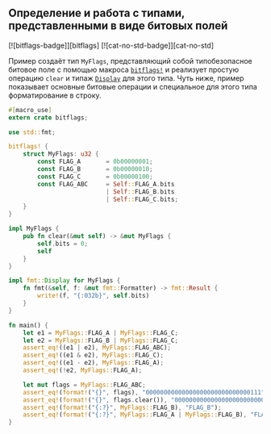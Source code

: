 ## Определение и работа с типами, представленными в виде битовых полей

[![bitflags-badge]][bitflags] [![cat-no-std-badge]][cat-no-std]

Пример создаёт тип `MyFlags`, представляющий собой типобезопасное битовое поле  с помощью макроса [`bitflags!`](https://docs.rs/bitflags/*/bitflags/macro.bitflags.html) и реализует простую операцию `clear` и типаж [`Display`] для этого типа.
Чуть ниже, пример показывает основные битовые операции и специальное для этого типа форматирование в строку.

```rust
#[macro_use]
extern crate bitflags;

use std::fmt;

bitflags! {
    struct MyFlags: u32 {
        const FLAG_A       = 0b00000001;
        const FLAG_B       = 0b00000010;
        const FLAG_C       = 0b00000100;
        const FLAG_ABC     = Self::FLAG_A.bits
                           | Self::FLAG_B.bits
                           | Self::FLAG_C.bits;
    }
}

impl MyFlags {
    pub fn clear(&mut self) -> &mut MyFlags {
        self.bits = 0;  
        self
    }
}

impl fmt::Display for MyFlags {
    fn fmt(&self, f: &mut fmt::Formatter) -> fmt::Result {
        write!(f, "{:032b}", self.bits)
    }
}

fn main() {
    let e1 = MyFlags::FLAG_A | MyFlags::FLAG_C;
    let e2 = MyFlags::FLAG_B | MyFlags::FLAG_C;
    assert_eq!((e1 | e2), MyFlags::FLAG_ABC);   
    assert_eq!((e1 & e2), MyFlags::FLAG_C);    
    assert_eq!((e1 - e2), MyFlags::FLAG_A);    
    assert_eq!(!e2, MyFlags::FLAG_A);           

    let mut flags = MyFlags::FLAG_ABC;
    assert_eq!(format!("{}", flags), "00000000000000000000000000000111");
    assert_eq!(format!("{}", flags.clear()), "00000000000000000000000000000000");
    assert_eq!(format!("{:?}", MyFlags::FLAG_B), "FLAG_B");
    assert_eq!(format!("{:?}", MyFlags::FLAG_A | MyFlags::FLAG_B), "FLAG_A | FLAG_B");
}
```


[`Display`]: https://docs.rs/bitflags/*/bitflags/macro.bitflags.html